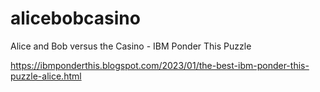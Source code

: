 # alicebobcasino
Alice and Bob versus the Casino - IBM Ponder This Puzzle

https://ibmponderthis.blogspot.com/2023/01/the-best-ibm-ponder-this-puzzle-alice.html

